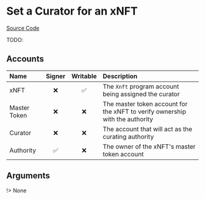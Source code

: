 # Set a Curator for an xNFT

[Source Code](https://github.com/coral-xyz/xnft/blob/master/programs/xnft/src/instructions/set_curator.rs)

TODO:

## Accounts

| Name         | Signer | Writable | Description                                                                  |
| :----------- | :----: | :------: | :--------------------------------------------------------------------------- |
| xNFT         |   ❌    |    ✅     | The `Xnft` program account being assigned the curator                        |
| Master Token |   ❌    |    ❌     | The master token account for the xNFT to verify ownership with the authority |
| Curator      |   ❌    |    ❌     | The account that will act as the curating authority                          |
| Authority    |   ✅    |    ❌     | The owner of the xNFT's master token account                                 |

## Arguments

!> None
